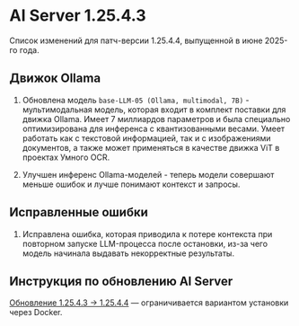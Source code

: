 # AI Server 1.25.4.3

Список изменений для патч-версии 1.25.4.4, выпущенной в июне 2025-го года.

## Движок Ollama

1. Обновлена модель `base-LLM-05 (Ollama, multimodal, 7B)` - мультимодальная модель, которая входит в комплект поставки для движка Ollama. Имеет 7 миллиардов параметров и была специально оптимизирована для инференса с квантизованными весами. Умеет работать как с текстовой информацией, так и с изображениями документов, а также может применяться в качестве движка ViT в проектах Умного OCR.

2. Улучшен инференс Ollama-моделей - теперь модели совершают меньше ошибок и лучше понимают контекст и запросы.


## Исправленные ошибки

1. Исправлена ошибка, которая приводила к потере контекста при повторном запуске LLM-процесса после остановки, из-за чего модель начинала выдавать некорректные результаты.


## Инструкция по обновлению AI Server

[Обновление 1.25.4.3 → 1.25.4.4](https://docs.primo-rpa.ru/ru/primo-ai/installing/migration/update-from-1-25-4-3) — ограничивается вариантом установки через Docker.